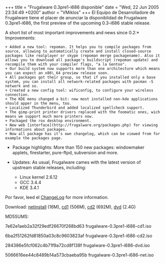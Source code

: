 +++
title = "Frugalware 0.3pre1-i686 disponible"
date = "Wed, 22 Jun 2005 23:34:49 +0200"
author = "VMiklos"
+++
El Equipo de Desarrolladore de Frugalware tiene el placer de anunciar la disponiblidad de Frugalware 0.3pre1-i686, the first preview of the upcoming 0.3-i686 stable release.  

 A short list of most important improvements and news since 0.2:* Improvements:  

	+ Added a new tool: repoman. It helps you to compile packages from source, allowing to automatically create and install closed-source packages like realplayer or skype (repoman merge packagename). Also it allows you to download all package's buildscript (repoman update) and recompile them with your compiler flags, "a la Gentoo".
	+ Our build system now supports more than one architecture which means you can expect an x86\_64 preview release soon.
	+ All packages got their group, so that if you installed only a base system, you can install all network-related packages with pacman -S network and so.
	+ Created a new config tool: wificonfig, to configure your wireless connection.
	+ The KDE menu changed a bit: now most installed non-kde applications should apper in the menu, too.
	+ Localized Thunderbird and added localized spellcheck support.
	+ The gimp-print printer drivers replaced with the foomatic ones, wich means we support much more printers now.
	+ Packaged the rox desktop environment.
	+ New web [interface](http://frugalware.org/packages.php) for viewing informations about packages.
	+ Now all package has it's own changelog, which can be viewed from for example the packages page.
* Package highlights: More than 150 new packages: windowmaker applets, firestarter, pure-ftpd, subversion and more.
* Updates: As usual, Frugalware cames with the latest version of upstream stable releases, including:  

	+ Linux kernel 2.6.12
	+ GCC 3.4.4
	+ KDE 3.4.1

  

 Por favor, leed el [ChangeLog](changelog.php) for more information.  

 Download: [netinstall](download.php?url=frugalware-current-iso/frugalware-0.3pre1-i686-net.iso) (16M), [cd1](download.php?url=frugalware-current-iso/frugalware-0.3pre1-i686-cd1.iso) (506M), [cd2](download.php?url=frugalware-current-iso/frugalware-0.3pre1-i686-cd2.iso) (692M), [dvd](download.php?url=frugalware-current-iso/frugalware-0.3pre1-i686-dvd.iso) (2.4G)  

 MD5SUMS:  

7e62e1aeb2a32f29edf26670f268bd63 frugalware-0.3pre1-i686-cd1.iso  

 6ba2f51262fd81850a03c8c9603823af frugalware-0.3pre1-i686-cd2.iso  

 284386e5fcf062c4b71f9a72cd8f138f frugalware-0.3pre1-i686-dvd.iso  

 5066616ee44c8489b14a573cbaeba95b frugalware-0.3pre1-i686-net.iso  

  
